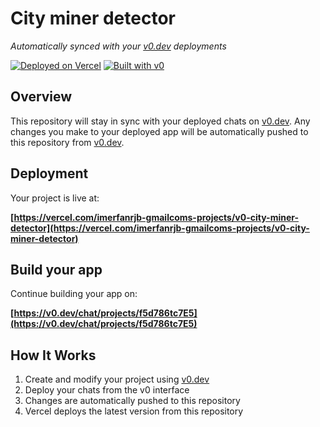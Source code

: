# City miner detector

*Automatically synced with your [v0.dev](https://v0.dev) deployments*

[![Deployed on Vercel](https://img.shields.io/badge/Deployed%20on-Vercel-black?style=for-the-badge&logo=vercel)](https://vercel.com/imerfanrjb-gmailcoms-projects/v0-city-miner-detector)
[![Built with v0](https://img.shields.io/badge/Built%20with-v0.dev-black?style=for-the-badge)](https://v0.dev/chat/projects/f5d786tc7E5)

## Overview

This repository will stay in sync with your deployed chats on [v0.dev](https://v0.dev).
Any changes you make to your deployed app will be automatically pushed to this repository from [v0.dev](https://v0.dev).

## Deployment

Your project is live at:

**[https://vercel.com/imerfanrjb-gmailcoms-projects/v0-city-miner-detector](https://vercel.com/imerfanrjb-gmailcoms-projects/v0-city-miner-detector)**

## Build your app

Continue building your app on:

**[https://v0.dev/chat/projects/f5d786tc7E5](https://v0.dev/chat/projects/f5d786tc7E5)**

## How It Works

1. Create and modify your project using [v0.dev](https://v0.dev)
2. Deploy your chats from the v0 interface
3. Changes are automatically pushed to this repository
4. Vercel deploys the latest version from this repository